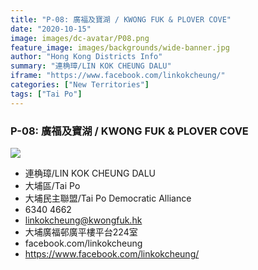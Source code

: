 ```yaml
---
title: "P-08: 廣福及寶湖 / KWONG FUK & PLOVER COVE"
date: "2020-10-15"
image: images/dc-avatar/P08.png
feature_image: images/backgrounds/wide-banner.jpg
author: "Hong Kong Districts Info"
summary: "連桷璋/LIN KOK CHEUNG DALU"
iframe: "https://www.facebook.com/linkokcheung/"
categories: ["New Territories"]
tags: ["Tai Po"]
---
```


### P-08: 廣福及寶湖 / KWONG FUK & PLOVER COVE  
![](/images/dc-avatar/P08.png)  

 - 連桷璋/LIN KOK CHEUNG DALU  
 - 大埔區/Tai Po  
 - 大埔民主聯盟/Tai Po Democratic Alliance  
 - 6340 4662  
 - linkokcheung@kwongfuk.hk  
 - 大埔廣福邨廣平樓平台224室  
 - facebook.com/linkokcheung  
 - https://www.facebook.com/linkokcheung/
